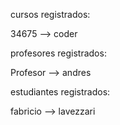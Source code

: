 cursos registrados:

34675 --> coder


profesores registrados:


Profesor --> andres


estudiantes registrados:


fabricio --> lavezzari
